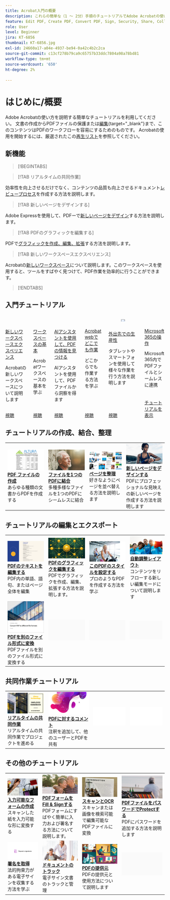 ```yaml
---
title: Acrobat入門の概要
description: これらの簡単な（1 ～ 2分）手順のチュートリアルでAdobe Acrobatの使い方を学びます
feature: Edit PDF, Create PDF, Convert PDF, Sign, Security, Share, Collaboration, Workspace
role: User
level: Beginner
jira: KT-6856
thumbnail: KT-6856.jpg
exl-id: 24660a17-a04e-4937-be94-0a42c4b2c2ca
source-git-commit: c13cf278b79ca9c65757b33ddc7804a98a78bd81
workflow-type: tm+mt
source-wordcount: '650'
ht-degree: 2%

---
```


# はじめに/概要

Adobe Acrobatの使い方を説明する簡単なチュートリアルを利用してください。 文書の作成からPDFファイルの保護または[編集](https://www.adobe.com/jp/acrobat/online/pdf-editor.html){target="_blank"}まで、このコンテンツはPDFのワークフローを容易にするためのものです。 Acrobatの使用を開始するには、厳選されたこの[再生リスト](https://experienceleague.adobe.com/en/playlists/acrobat-get-started-business-users)を参照してください。

## 新機能

>[!BEGINTABS]

>[!TAB リアルタイムの共同作業]

効率性を向上させるだけでなく、コンテンツの品質も向上させるドキュメント[レビュープロセス](collaborate.md)を作成する方法を説明します。

>[!TAB 新しいページをデザインする]

Adobe Expressを使用して、PDFーで[新しいページをデザイン](add-custom-page.md)する方法を説明します。

>[!TAB PDFのグラフィックを編集する]

PDFで[グラフィックを作成、編集、拡張](edit-graphics.md)する方法を説明します。

>[!TAB 新しいワークスペースエクスペリエンス]

Acrobatの[新しいワークスペース](new-workspace.md)について説明します。このワークスペースを使用すると、ツールをすばやく見つけて、PDF作業を効率的に行うことができます。

>[!ENDTABS]

## 入門チュートリアル

<!-- START CARDS HTML - DO NOT MODIFY BY HAND -->
<div class="columns">
    <div class="column is-half-tablet is-half-desktop is-one-third-widescreen" aria-label="New workspace experience">
        <div class="card" style="height: 100%; display: flex; flex-direction: column; height: 100%;">
            <div class="card-image">
                <figure class="image x-is-16by9">
                    <a href="https://experienceleague.adobe.com/en/docs/document-cloud-learn/acrobat-learning/getting-started/new-workspace" title="新しいワークスペースエクスペリエンス" target="_blank" rel="referrer">
                        <img class="is-bordered-r-small" src="https://experienceleague.adobe.com/en/docs/document-cloud-learn/acrobat-learning/getting-started/media_1fd7846c8083ccd0da406c6abf96fe746d9b4539e.png?width=400&format=webply&optimize=medium" alt="新しいワークスペースエクスペリエンス"
                             style="width: 100%; aspect-ratio: 16 / 9; object-fit: cover; overflow: hidden; display: block; margin: auto;">
                    </a>
                </figure>
            </div>
            <div class="card-content is-padded-small" style="display: flex; flex-direction: column; flex-grow: 1; justify-content: space-between;">
                <div class="top-card-content">
                    <p class="headline is-size-6 has-text-weight-bold">
                        <a href="https://experienceleague.adobe.com/en/docs/document-cloud-learn/acrobat-learning/getting-started/new-workspace" target="_blank" rel="referrer" title="新しいワークスペースエクスペリエンス">新しいワークスペースエクスペリエンス</a>
                    </p>
                    <p class="is-size-6">Acrobatの新しいワークスペースについて説明します</p>
                </div>
                <a href="https://experienceleague.adobe.com/en/docs/document-cloud-learn/acrobat-learning/getting-started/new-workspace" target="_blank" rel="referrer" class="spectrum-Button spectrum-Button--outline spectrum-Button--primary spectrum-Button--sizeM" style="align-self: flex-start; margin-top: 1rem;">
                    <span class="spectrum-Button-label has-no-wrap has-text-weight-bold">視聴</span>
                </a>
            </div>
        </div>
    </div>
    <div class="column is-half-tablet is-half-desktop is-one-third-widescreen" aria-label="Workspace basics">
        <div class="card" style="height: 100%; display: flex; flex-direction: column; height: 100%;">
            <div class="card-image">
                <figure class="image x-is-16by9">
                    <a href="https://experienceleague.adobe.com/en/docs/document-cloud-learn/acrobat-learning/getting-started/get-to-know-the-acrobat-dc-interface" title="ワークスペースの基本" target="_blank" rel="referrer">
                        <img class="is-bordered-r-small" src="https://experienceleague.adobe.com/en/docs/document-cloud-learn/acrobat-learning/getting-started/media_1829b23b3d26ba9ab2687a87be27ecf1b2adde71e.png?width=400&format=webply&optimize=medium" alt="ワークスペースの基本"
                             style="width: 100%; aspect-ratio: 16 / 9; object-fit: cover; overflow: hidden; display: block; margin: auto;">
                    </a>
                </figure>
            </div>
            <div class="card-content is-padded-small" style="display: flex; flex-direction: column; flex-grow: 1; justify-content: space-between;">
                <div class="top-card-content">
                    <p class="headline is-size-6 has-text-weight-bold">
                        <a href="https://experienceleague.adobe.com/en/docs/document-cloud-learn/acrobat-learning/getting-started/get-to-know-the-acrobat-dc-interface" target="_blank" rel="referrer" title="ワークスペースの基本">ワークスペースの基本</a>
                    </p>
                    <p class="is-size-6">Acrobatワークスペースの基本を学ぶ</p>
                </div>
                <a href="https://experienceleague.adobe.com/en/docs/document-cloud-learn/acrobat-learning/getting-started/get-to-know-the-acrobat-dc-interface" target="_blank" rel="referrer" class="spectrum-Button spectrum-Button--outline spectrum-Button--primary spectrum-Button--sizeM" style="align-self: flex-start; margin-top: 1rem;">
                    <span class="spectrum-Button-label has-no-wrap has-text-weight-bold">視聴</span>
                </a>
            </div>
        </div>
    </div>
    <div class="column is-half-tablet is-half-desktop is-one-third-widescreen" aria-label="Discover PDF insights with the AI Assistant">
        <div class="card" style="height: 100%; display: flex; flex-direction: column; height: 100%;">
            <div class="card-image">
                <figure class="image x-is-16by9">
                    <a href="https://experienceleague.adobe.com/en/docs/document-cloud-learn/acrobat-learning/getting-started/ai-assistant" title="AIアシスタントでPDFのインサイトを見つける" target="_blank" rel="referrer">
                        <img class="is-bordered-r-small" src="https://experienceleague.adobe.com/en/docs/document-cloud-learn/acrobat-learning/getting-started/media_12db4e53771239c4c355e54868bb8c2d72912cf58.png?width=400&format=webply&optimize=medium" alt="AIアシスタントでPDFのインサイトを見つける"
                             style="width: 100%; aspect-ratio: 16 / 9; object-fit: cover; overflow: hidden; display: block; margin: auto;">
                    </a>
                </figure>
            </div>
            <div class="card-content is-padded-small" style="display: flex; flex-direction: column; flex-grow: 1; justify-content: space-between;">
                <div class="top-card-content">
                    <p class="headline is-size-6 has-text-weight-bold">
                        <a href="https://experienceleague.adobe.com/en/docs/document-cloud-learn/acrobat-learning/getting-started/ai-assistant" target="_blank" rel="referrer" title="AIアシスタントでPDFのインサイトを見つける">AIアシスタントを使用して、PDFの情報を見つける</a>
                    </p>
                    <p class="is-size-6">AIアシスタントを使用して、PDFファイルから洞察を得ます</p>
                </div>
                <a href="https://experienceleague.adobe.com/en/docs/document-cloud-learn/acrobat-learning/getting-started/ai-assistant" target="_blank" rel="referrer" class="spectrum-Button spectrum-Button--outline spectrum-Button--primary spectrum-Button--sizeM" style="align-self: flex-start; margin-top: 1rem;">
                    <span class="spectrum-Button-label has-no-wrap has-text-weight-bold">視聴</span>
                </a>
            </div>
        </div>
    </div>
    <div class="column is-half-tablet is-half-desktop is-one-third-widescreen" aria-label="Work anywhere with Acrobat web">
        <div class="card" style="height: 100%; display: flex; flex-direction: column; height: 100%;">
            <div class="card-image">
                <figure class="image x-is-16by9">
                    <a href="https://experienceleague.adobe.com/en/docs/document-cloud-learn/acrobat-learning/getting-started/acrobatweb" title="Acrobat webでどこでも作業" target="_blank" rel="referrer">
                        <img class="is-bordered-r-small" src="https://experienceleague.adobe.com/en/docs/document-cloud-learn/acrobat-learning/getting-started/media_1bfcf9b6746a553be3bae3718499df7f83847b637.png?width=400&format=webply&optimize=medium" alt="Acrobat webでどこでも作業"
                             style="width: 100%; aspect-ratio: 16 / 9; object-fit: cover; overflow: hidden; display: block; margin: auto;">
                    </a>
                </figure>
            </div>
            <div class="card-content is-padded-small" style="display: flex; flex-direction: column; flex-grow: 1; justify-content: space-between;">
                <div class="top-card-content">
                    <p class="headline is-size-6 has-text-weight-bold">
                        <a href="https://experienceleague.adobe.com/en/docs/document-cloud-learn/acrobat-learning/getting-started/acrobatweb" target="_blank" rel="referrer" title="Acrobat webでどこでも作業">Acrobat webでどこでも作業</a>
                    </p>
                    <p class="is-size-6">どこからでも作業する方法を学ぶ</p>
                </div>
                <a href="https://experienceleague.adobe.com/en/docs/document-cloud-learn/acrobat-learning/getting-started/acrobatweb" target="_blank" rel="referrer" class="spectrum-Button spectrum-Button--outline spectrum-Button--primary spectrum-Button--sizeM" style="align-self: flex-start; margin-top: 1rem;">
                    <span class="spectrum-Button-label has-no-wrap has-text-weight-bold">視聴</span>
                </a>
            </div>
        </div>
    </div>
    <div class="column is-half-tablet is-half-desktop is-one-third-widescreen" aria-label="Productivity on the go">
        <div class="card" style="height: 100%; display: flex; flex-direction: column; height: 100%;">
            <div class="card-image">
                <figure class="image x-is-16by9">
                    <a href="https://experienceleague.adobe.com/en/docs/document-cloud-learn/acrobat-learning/getting-started/productivity" title="外出先での生産性" target="_blank" rel="referrer">
                        <img class="is-bordered-r-small" src="https://experienceleague.adobe.com/en/docs/document-cloud-learn/acrobat-learning/getting-started/media_1baac857c8ccc7eb8f0af7c27bd123772b2d5cac4.png?width=400&format=webply&optimize=medium" alt="外出先での生産性"
                             style="width: 100%; aspect-ratio: 16 / 9; object-fit: cover; overflow: hidden; display: block; margin: auto;">
                    </a>
                </figure>
            </div>
            <div class="card-content is-padded-small" style="display: flex; flex-direction: column; flex-grow: 1; justify-content: space-between;">
                <div class="top-card-content">
                    <p class="headline is-size-6 has-text-weight-bold">
                        <a href="https://experienceleague.adobe.com/en/docs/document-cloud-learn/acrobat-learning/getting-started/productivity" target="_blank" rel="referrer" title="外出先での生産性">外出先での生産性</a>
                    </p>
                    <p class="is-size-6">タブレットやスマートフォンを使用して様々な作業を行う方法を説明します</p>
                </div>
                <a href="https://experienceleague.adobe.com/en/docs/document-cloud-learn/acrobat-learning/getting-started/productivity" target="_blank" rel="referrer" class="spectrum-Button spectrum-Button--outline spectrum-Button--primary spectrum-Button--sizeM" style="align-self: flex-start; margin-top: 1rem;">
                    <span class="spectrum-Button-label has-no-wrap has-text-weight-bold">視聴</span>
                </a>
            </div>
        </div>
    </div>
    <div class="column is-half-tablet is-half-desktop is-one-third-widescreen" aria-label="Work with Microsoft 365">
        <div class="card" style="height: 100%; display: flex; flex-direction: column; height: 100%;">
            <div class="card-image">
                <figure class="image x-is-16by9">
                    <a href="https://experienceleague.adobe.com/en/docs/journey-optimizer/using/get-started/user-interface" title="Microsoft 365の使用" target="_blank" rel="referrer">
                        <img class="is-bordered-r-small" src="https://experienceleague.adobe.com/en/docs/document-cloud-learn/acrobat-learning/getting-started/media_1e715d1ec959dc755a27cab94e21039372673afac.png?width=400&format=webply&optimize=medium" alt="Microsoft 365の使用"
                             style="width: 100%; aspect-ratio: 16 / 9; object-fit: cover; overflow: hidden; display: block; margin: auto;">
                    </a>
                </figure>
            </div>
            <div class="card-content is-padded-small" style="display: flex; flex-direction: column; flex-grow: 1; justify-content: space-between;">
                <div class="top-card-content">
                    <p class="headline is-size-6 has-text-weight-bold">
                        <a href="https://experienceleague.adobe.com/en/docs/journey-optimizer/using/get-started/user-interface" target="_blank" rel="referrer" title="Microsoft 365の使用">Microsoft 365の操作</a>
                    </p>
                    <p class="is-size-6">Microsoft 365内でPDFファイルとシームレスに連携</p>
                </div>
                <a href="https://experienceleague.adobe.com/en/docs/journey-optimizer/using/get-started/user-interface" target="_blank" rel="referrer" class="spectrum-Button spectrum-Button--outline spectrum-Button--primary spectrum-Button--sizeM" style="align-self: flex-start; margin-top: 1rem;">
                    <span class="spectrum-Button-label has-no-wrap has-text-weight-bold">チュートリアルを表示</span>
                </a>
            </div>
        </div>
    </div>
</div>
<!-- END CARDS HTML - DO NOT MODIFY BY HAND -->


## チュートリアルの作成、結合、整理

<table style="table-layout:fixed">
  <tr>
    <td>
      <a href="create-pdf.md">
        <img alt="PDFファイルの作成" src="../assets/create.png" />
      </a>
      <div>
      <a href="create-pdf.md"><strong>PDF ファイルの作成</strong></a>
      </div>
      あらゆる種類の文書からPDFを作成する
      <br>
    </td>
    <td>
      <a href="combine-to-pdf.md">
        <img alt="ファイルを1つのPDFーに結合" src="../assets/combine.png" />
      </a>
      <div>
      <a href="combine-to-pdf.md"><strong>ファイルを1つのPDFに結合</strong></a>
      </div>
      多種多様なファイルを1つのPDFにシームレスに結合
      <br>
    </td>
    <td>
      <a href="organize.md">
        <img alt="ページを整理" src="../assets/organize-pages.png" />
      </a>
      <div>
      <a href="organize.md"><strong>ページを整理</strong></a>
      </div>
      好きなようにページを並べ替える方法を説明します
      <br>
    </td>
    <td>
      <a href="add-custom-page.md">
        <img alt="新しいページをデザインする" src="../assets/design.png" />
      </a>
      <div>
      <a href="add-custom-page.md"><strong>新しいページをデザインする</strong></a>
      </div>
     PDFにプロフェッショナルな見映えの新しいページを作成する方法を説明します
      <br>
    </td>
  </tr>
  </table>

## チュートリアルの編集とエクスポート

<table style="table-layout:fixed">
  <tr>
    <td>
      <a href="edit-pdf.md">
        <img alt="PDF内のテキストの編集" src="../assets/edit-text.png" />
      </a>
      <div>
      <a href="edit-pdf.md"><strong>PDFのテキストを編集する</strong></a>
      </div>
      PDF内の単語、語句、またはページ全体を編集
      <br>
    </td>
    <td>
      <a href="edit-graphics.md">
        <img alt="PDF内のグラフィックの編集" src="../assets/edit-graphics.png" />
      </a>
      <div>
      <a href="edit-graphics.md"><strong>PDFのグラフィックを編集する</strong></a>
      </div>
      PDFでグラフィックを作成、編集、拡張する方法を説明します。
      <br>
    </td>
    <td>
      <a href="stylize-this-pdf.md">
        <img alt="このPDFをスタイライズ" src="../assets/stylize-pdf.png" />
      </a>
      <div>
      <a href="stylize-this-pdf.md"><strong>このPDFのスタイルを設定する</strong></a>
      </div>
      プロのようなPDFを作成する方法を学ぶ
      <br>
    </td>
   <td>
      <a href="auto-adjust-layout.md">
        <img alt="自動調整レイアウト" src="../assets/auto-adjust.png" />
      </a>
      <div>
      <a href="auto-adjust-layout.md"><strong>自動調整レイアウト</strong></a>
      </div>
      コンテンツをリフローする新しい編集モードについて説明します
      <br>
    </td>
  </tr>
    <td>
      <a href="export-pdf.md">
        <img alt="PDFを別のファイル形式に変換" src="../assets/convert.png" />
      </a>
      <div>
      <a href="export-pdf.md"><strong>PDFを別のファイル形式に変換</strong></a>
      </div>
      PDFファイルを別のファイル形式に変換する
      <br>
    </td>
    <td>
   <img alt="スペーサー" src="../assets/Grayspacer.png" />
    <div>
    <br>
  </td>
  <td>
   <img alt="スペーサー" src="../assets/Grayspacer.png" />
    <div>
    <br>
  </td>
   <td>
   <img alt="スペーサー" src="../assets/Grayspacer.png" />
    <div>
    <br>
  </td>
</tr>
</table>

## 共同作業チュートリアル

<table style="table-layout:fixed">
  <tr>
    <td>
      <a href="collaborate.md">
        <img alt="リアルタイムの共同作業" src="../assets/collaborate.png" />
      </a>
      <div>
      <a href="collaborate.md"><strong>リアルタイムの共同作業</strong></a>
      </div>
      リアルタイムの共同作業でプロジェクトを進める
    </td>
    <td>
      <a href="comment-on-pdf-files.md">
        <img alt="PDFに対するコメント" src="../assets/comment.png" />
      </a>
      <div>
      <a href="comment-on-pdf-files.md"><strong>PDFに対するコメント</strong></a>
      </div>
      注釈を追加して、他のユーザーとPDFを共有
      <br>
    </td>
    <td>
    <img alt="スペーサー" src="../assets/Whitespacer.png" />
      <div>
      <br>
    </td>
    <td>
    <img alt="スペーサー" src="../assets/Whitespacer.png" />
      <div>
      <br>
    </td>
</tr>
</table>

## その他のチュートリアル

<table style="table-layout:fixed">
<tr>
  <td>
    <a href="create-fillable-forms.md">
      <img alt="入力可能なフォームの作成" src="../assets/fillable-forms.png" />
    </a>
    <div>
      <a href="create-fillable-forms.md"><strong>入力可能なフォームの作成</strong></a>
      </div>
      スキャンした紙を入力可能な形に変換する
      <br>
  </td>
  <td>
    <a href="fill-and-sign.md">
      <img alt="PDFフォームをFill &amp; Sign" src="../assets/fill-sign.png" />
    </a>
    <div>
    <a href="fill-and-sign.md"><strong>PDFフォームをFill &amp; Signする</strong></a>
    </div>
    PDFフォームにすばやく簡単に入力および署名する方法について説明します。
    <br>
  </td>
  <td>
    <a href="scan-and-ocr.md">
      <img alt="スキャンとOCR" src="../assets/scan.png" />
    </a>
    <div>
    <a href="scan-and-ocr.md"><strong>スキャンとOCR</strong></a>
    </div>
    スキャンまたは画像を検索可能で編集可能なPDFファイルに変換
    <br>
  </td>
  <td>
    <a href="password-protect.md">
      <img alt="PDFファイルをパスワードでProtectする" src="../assets/protect.png" />
    </a>
    <div>
    <a href="password-protect.md"><strong>PDFファイルをパスワードでProtectする</strong></a>
    </div>
    PDFにパスワードを追加する方法を説明します
    <br>
  </td>
</tr>
<tr>
  <td>
    <a href="signatures.md">
      <img alt="署名を取得" src="../assets/signatures.png" />
    </a>
    <div>
    <a href="signatures.md"><strong>署名を取得</strong></a>
    </div>
    法的拘束力がある電子サインを収集する方法を学ぶ
    <br>
  </td>
  <td>
    <a href="track.md">
      <img alt="ドキュメントのトラック" src="../assets/track.png" />
    </a>
    <div>
    <a href="track.md"><strong>ドキュメントのトラック</strong></a>
    </div>
    電子サイン文書のトラックと管理
    <br>
  </td>
  <td>
      <a href="where-do-pdfs-come-from.md">
        <img alt="PDFはどこから来るのですか。" src="../assets/where-pdfs.png" />
      </a>
      <div>
      <a href="where-do-pdfs-come-from.md"><strong>PDFの提供元</strong></a>
      </div>
      PDFの提供元と使用方法について説明します
      <br>
  </td>
  <td>
   <img alt="スペーサー" src="../assets/Grayspacer.png" />
    <div>
    <br>
  </td>
</tr>
</table>